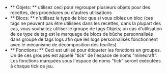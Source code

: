 * ** Objets: ** utilisez ceci pour regrouper plusieurs objets pour des recettes, des procédures ou d'autres utilisations
* ** Blocs: ** n'utilisez le type de bloc que si vous ciblez un bloc (ces tags ne peuvent pas être utilisées dans les recettes,
dans la plupart des cas, vous souhaitez utiliser le groupe de tags Objets; un cas d'utilisation de ce type de tag est le marquage de blocs de bûche personnalisés dans
groupe de tags logs afin que les logs personnalisés fonctionnent avec le mécanisme de décomposition des feuilles)
* ** Fonctions: ** Ceci est utilisé pour étiqueter les fonctions en groupes.
Un de ces groupes est appelé "tick" de l'espace de noms "minecraft".
Les fonctions marquées sous l'espace de noms "tick" seront exécutées à chaque tick de jeu.
